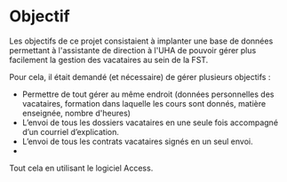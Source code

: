# Objectif

Les objectifs de ce projet consistaient à implanter une base de données permettant à l'assistante de direction à l'UHA de pouvoir gérer plus facilement la gestion des vacataires au sein de la FST.

Pour cela, il était demandé (et nécessaire) de gérer plusieurs objectifs :

- Permettre de tout gérer au même endroit (données personnelles des vacataires, formation dans laquelle les cours sont donnés, matière enseignée, nombre d'heures)
- L’envoi de tous les dossiers vacataires en une seule fois accompagné d’un courriel d’explication.
- L’envoi de tous les contrats vacataires signés en un seul envoi.
- 
Tout cela en utilisant le logiciel Access.
